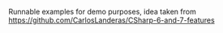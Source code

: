 Runnable examples for demo purposes, idea taken from https://github.com/CarlosLanderas/CSharp-6-and-7-features